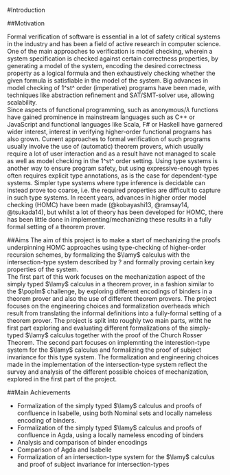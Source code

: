 #Introduction

##Motivation

Formal verification of software is essential in a lot of safety critical systems in the industry and has been a field of active research in computer science. One of the main approaches to verification is model checking, wherein a system specification is checked against certain correctness properties, by generating a model of the system, encoding the desired correctness property as a logical formula and then exhaustively checking whether the given formula is satisfiable in the model of the system. Big advances in model checking of 1^st^ order (imperative) programs have been made, with techniques like abstraction refinement and SAT/SMT-solver use, allowing scalability.   
Since aspects of functional programming, such as anonymous/$\lambda$ functions have gained prominence in mainstream languages such as C++ or JavaScript and functional languages like Scala, F# or Haskell have garnered wider interest, interest in verifying higher-order functional programs has also grown. Current approaches to formal verification of such programs usually involve the use of (automatic) theorem provers, which usually require a lot of user interaction and as a result have not managed to scale as well as model checking in the 1^st^ order setting. Using type systems is another way to ensure program safety, but using expressive-enough types often requires explicit type annotations, as is the case for dependent-type systems. Simpler type systems where type inference is decidable can instead prove too coarse, i.e. the required properties are difficult to capture in such type systems. In recent years, advances in higher order model checking (HOMC) have been made (@kobayashi13, @ramsay14, @tsukada14), but whilst a lot of theory has been developed for HOMC, there has been little done in implementing/mechanizing these results in a fully formal setting of a theorem prover.   


##Aims
The aim of this project is to make a start of mechanizing the proofs underpinning HOMC approaches using type-checking of higher-order recursion schemes, by formalizing the $\lamy$ calculus with the intersection-type system described by ? and formally proving certain key properties of the system.   
The first part of this work focuses on the mechanization aspect of the simply typed $\lamy$ calculus in a theorem prover, in a fashion similar to the $\poplm$ challenge, by exploring different encodings of binders in a theorem prover and also the use of different theorem provers. The project focuses on the engineering choices and formalization overheads which result from translating the informal definitions into a fully-formal setting of a theorem prover.
The project is split into roughly two main parts, witht he first part exploring and evaluating different formalizations of the simply-typed $\lamy$ calculus together with the proof of the Church Rosser Theorem. The second part focuses on implemnting the interestion-type system for the $\lamy$ calculus and formalizing the proof of subject invariance for this type system. The formalization and engineering choices made in the implementation of the intersection-type system reflect the survey and analysis of the different possible choices of mechanization, explored in the first part of the project.

##Main Achievements

-	Formalization of the simply typed $\lamy$ calculus and proofs of confluence in Isabelle, using both Nominal sets and locally nameless encoding of binders.
-	Formalization of the simply typed $\lamy$ calculus and proofs of confluence in Agda, using a locally nameless encoding of binders
-	Analysis and comparison of binder encodings
-	Comparison of Agda and Isabelle
-	Formalization of an intersection-type system for the $\lamy$ calculus and proof of subject invariance for intersection-types

